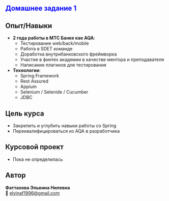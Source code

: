 <h2 style="color: blue;">Домашнее задание 1</h2>

## Опыт/Навыки

- **2 года работы в МТС Банке как AQA**:
    - Тестирование web/back/mobile
    - Работа в SDET команде
    - Доработка внутрибанковского фреймворка
    - Участие в финтех академии в качестве ментора и преподавателя
    - Написание плагинов для тестирования
- **Технологии**:
    - Spring Framework
    - Rest Assured
    - Appium
    - Selenium / Selenide / Cucumber
    - JDBC

## Цель курса

- Закрепить и углубить навыки работы со Spring
- Переквалифицироваться из AQA в разработчика

## Курсовой проект

- Пока не определилась

## Автор

**Фаттахова Эльвина Нилевна**  
📧 [elvinaf1996@gmail.com](mailto:elvinaf1996@gmail.com)